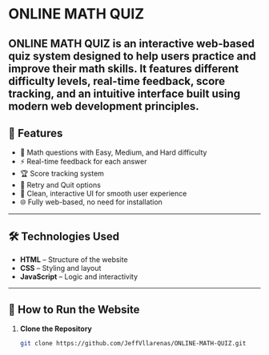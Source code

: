 # ONLINE MATH QUIZ

**ONLINE MATH QUIZ** is an interactive web-based quiz system designed to help users practice and improve their math skills. It features different difficulty levels, real-time feedback, score tracking, and an intuitive interface built using modern web development principles.
---

## 📌 Features

- 🧠 Math questions with Easy, Medium, and Hard difficulty
- ⚡ Real-time feedback for each answer
- 🏆 Score tracking system
- 🔁 Retry and Quit options
- 🧭 Clean, interactive UI for smooth user experience
- 🌐 Fully web-based, no need for installation

---

## 🛠️ Technologies Used

- **HTML** – Structure of the website  
- **CSS** – Styling and layout  
- **JavaScript** – Logic and interactivity

---

## 🚀 How to Run the Website

1. **Clone the Repository**

   ```bash
   git clone https://github.com/JeffVllarenas/ONLINE-MATH-QUIZ.git

